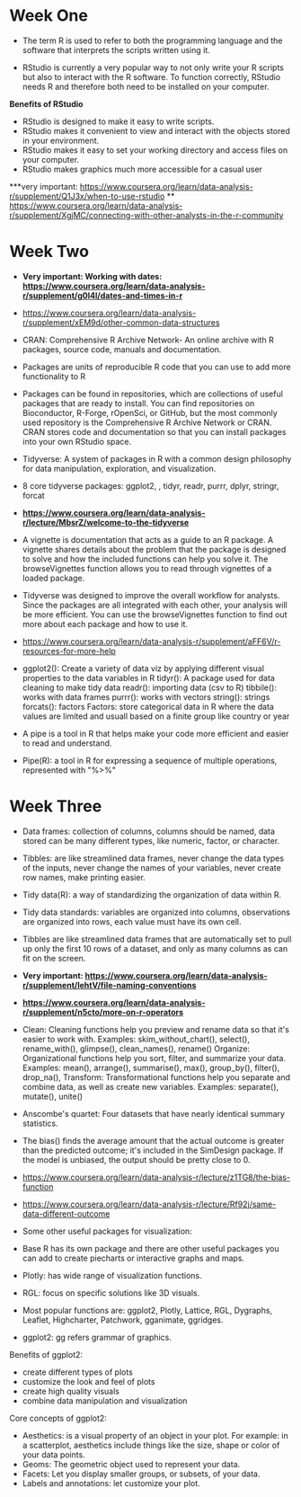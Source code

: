 # Week One
- The term R is used to refer to both the programming language and the software that interprets the scripts written using it.

- RStudio is currently a very popular way to not only write your R scripts but also to interact with the R software. To function correctly, RStudio needs R and therefore both need to be installed on your computer.

**Benefits of RStudio** 
- RStudio is designed to make it easy to write scripts.
- RStudio makes it convenient to view and interact with the objects stored in your environment.
- RStudio makes it easy to set your working directory and access files on your computer.
- RStudio makes graphics much more accessible for a casual user


***very important: https://www.coursera.org/learn/data-analysis-r/supplement/Q1J3x/when-to-use-rstudio
** https://www.coursera.org/learn/data-analysis-r/supplement/XgjMC/connecting-with-other-analysts-in-the-r-community

# Week Two
- **Very important: Working with dates: https://www.coursera.org/learn/data-analysis-r/supplement/g0l4l/dates-and-times-in-r**
- https://www.coursera.org/learn/data-analysis-r/supplement/xEM9d/other-common-data-structures
- CRAN: Comprehensive R Archive Network- An online archive with R packages, source code, manuals and documentation. 
- Packages are units of reproducible R code that you can use to add more functionality to R
- Packages can be found in repositories, which are collections of useful packages that are ready to install. You can find repositories on Bioconductor, R-Forge, rOpenSci, or GitHub, but the most commonly used repository is the Comprehensive R Archive Network or CRAN. CRAN stores code and documentation so that you can install packages into your own RStudio space. 
- Tidyverse: A system of packages in R with a common design philosophy for data manipulation, exploration, and visualization.
- 8 core tidyverse packages: ggplot2, 
, tidyr, readr, purrr, dplyr, stringr, forcat
- **https://www.coursera.org/learn/data-analysis-r/lecture/MbsrZ/welcome-to-the-tidyverse**
- A vignette is documentation that acts as a guide to an R package. A vignette shares details about the problem that the package is designed to solve and how the included functions can help you solve it. The browseVignettes function allows you to read through vignettes of a loaded package.
- Tidyverse was designed to improve the overall workflow for analysts. Since the packages are all integrated with each other, your analysis will be more efficient. You can use the browseVignettes function to find out more about each package and how to use it.
- https://www.coursera.org/learn/data-analysis-r/supplement/aFF6V/r-resources-for-more-help 
- ggplot2(): Create a variety of data viz by applying different visual properties to the data variables in R
tidyr(): A package used for data cleaning to make tidy data
readr(): importing data (csv to R)
tibbile(): works with data frames
purrr(): works with vectors
string(): strings
forcats(): factors
Factors: store categorical data in R where the data values are limited and usuall based on a finite group like country or year

- A pipe is a tool in R that helps make your code more efficient and easier to read and understand.
- Pipe(R): a tool in R for expressing a sequence of multiple operations, represented with "%>%"


# Week Three
- Data frames: collection of columns, columns should be named, data stored can be many different types, like numeric, factor, or character.
- Tibbles: are like streamlined data frames, never change the data types of the inputs, never change the names of your variables, never create row names, make printing easier.
- Tidy data(R): a way of standardizing the organization of data within R.
- Tidy data standards: variables are organized into columns, observations are organized into rows, each value must have its own cell.
-  Tibbles are like streamlined data frames that are automatically set to pull up only the first 10 rows of a dataset, and only as many columns as can fit on the screen.
- **Very important: https://www.coursera.org/learn/data-analysis-r/supplement/lehtV/file-naming-conventions** 
- **https://www.coursera.org/learn/data-analysis-r/supplement/n5cto/more-on-r-operators**
- Clean: Cleaning functions help you preview and rename data so that it's easier to work with.
Examples: skim_without_chart(), select(), rename_with(), glimpse(), clean_names(), rename()
Organize: Organizational functions help you sort, filter, and summarize your data. 
Examples: mean(), arrange(), summarise(), max(), group_by(), filter(), drop_na(), 
Transform: Transformational functions help you separate and combine data, as well as create new variables.
Examples: separate(), mutate(), unite() 

- Anscombe's quartet: Four datasets that have nearly identical summary statistics. 
- The bias() finds the average amount that the actual outcome is greater than the predicted outcome; it's included in the SimDesign package. If the model is unbiased, the output should be pretty close to 0. 
- https://www.coursera.org/learn/data-analysis-r/lecture/z1TG8/the-bias-function
- https://www.coursera.org/learn/data-analysis-r/lecture/Rf92j/same-data-different-outcome
- Some other useful packages for visualization:
- Base R has its own package and there are other useful packages you can add to create piecharts or interactive graphs and maps.
- Plotly: has wide range of visualization functions.
- RGL: focus on specific solutions like 3D visuals. 
- Most popular functions are: ggplot2, Plotly, Lattice, RGL, Dygraphs, Leaflet, Highcharter, Patchwork, gganimate, ggridges.
- ggplot2: gg refers grammar of graphics. 


Benefits of ggplot2:
- create different types of plots
- customize the look and feel of plots
- create high quality visuals
- combine data manipulation and visualization

Core concepts of ggplot2:
- Aesthetics: is a visual property of an object in your plot. For example: in a scatterplot, aesthetics include things like the size, shape or color of your data points. 
- Geoms: The geometric object used to represent your data.
- Facets: Let you display smaller groups, or subsets, of your data.
- Labels and annotations: let customize your plot. 
 
